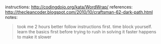 instructions: http://codingdojo.org/kata/WordWrap/
references: http://thecleancoder.blogspot.com/2010/10/craftsman-62-dark-path.html
notes:
 > took me 2 hours
 > better follow instructions first.
 > time block yourself.
 > learn the basics first before trying to rush in
 > solving it faster happens to make it slower
